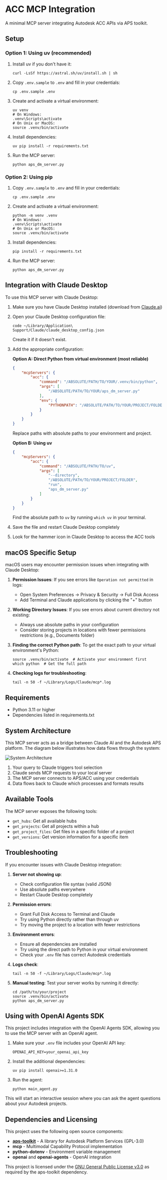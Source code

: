 # ACC MCP Integration

A minimal MCP server integrating Autodesk ACC APIs via APS toolkit.

## Setup

### Option 1: Using uv (recommended)

1. Install uv if you don't have it:
   ```
   curl -LsSf https://astral.sh/uv/install.sh | sh
   ```

2. Copy `.env.sample` to `.env` and fill in your credentials:
   ```
   cp .env.sample .env
   ```

3. Create and activate a virtual environment:
   ```
   uv venv
   # On Windows:
   .venv\Scripts\activate
   # On Unix or MacOS:
   source .venv/bin/activate
   ```

4. Install dependencies:
   ```
   uv pip install -r requirements.txt
   ```

5. Run the MCP server:
   ```
   python aps_dm_server.py
   ```

### Option 2: Using pip

1. Copy `.env.sample` to `.env` and fill in your credentials:
   ```
   cp .env.sample .env
   ```

2. Create and activate a virtual environment:
   ```
   python -m venv .venv
   # On Windows:
   .venv\Scripts\activate
   # On Unix or MacOS:
   source .venv/bin/activate
   ```

3. Install dependencies:
   ```
   pip install -r requirements.txt
   ```

4. Run the MCP server:
   ```
   python aps_dm_server.py
   ```

## Integration with Claude Desktop

To use this MCP server with Claude Desktop:

1. Make sure you have Claude Desktop installed (download from [Claude.ai](https://claude.ai/))
2. Open your Claude Desktop configuration file:
   ```
   code ~/Library/Application\ Support/Claude/claude_desktop_config.json
   ```
   Create it if it doesn't exist.

3. Add the appropriate configuration:

   **Option A: Direct Python from virtual environment (most reliable)**
   ```json
   {
       "mcpServers": {
           "acc": {
               "command": "/ABSOLUTE/PATH/TO/YOUR/.venv/bin/python",
               "args": [
                   "/ABSOLUTE/PATH/TO/YOUR/aps_dm_server.py"
               ],
               "env": {
                   "PYTHONPATH": "/ABSOLUTE/PATH/TO/YOUR/PROJECT/FOLDER"
               }
           }
       }
   }
   ```
   Replace paths with absolute paths to your environment and project.

   **Option B: Using uv**
   ```json
   {
       "mcpServers": {
           "acc": {
               "command": "/ABSOLUTE/PATH/TO/uv",
               "args": [
                   "--directory",
                   "/ABSOLUTE/PATH/TO/YOUR/PROJECT/FOLDER",
                   "run",
                   "aps_dm_server.py"
               ]
           }
       }
   }
   ```
   Find the absolute path to `uv` by running `which uv` in your terminal.

4. Save the file and restart Claude Desktop completely
5. Look for the hammer icon in Claude Desktop to access the ACC tools

## macOS Specific Setup

macOS users may encounter permission issues when integrating with Claude Desktop:

1. **Permission Issues**: If you see errors like `Operation not permitted` in logs:
   - Open System Preferences → Privacy & Security → Full Disk Access
   - Add Terminal and Claude applications by clicking the "+" button
   
2. **Working Directory Issues**: If you see errors about current directory not existing:
   - Always use absolute paths in your configuration
   - Consider storing projects in locations with fewer permissions restrictions (e.g., Documents folder)

3. **Finding the correct Python path**: To get the exact path to your virtual environment's Python:
   ```
   source .venv/bin/activate  # Activate your environment first
   which python  # Get the full path
   ```

4. **Checking logs for troubleshooting**:
   ```
   tail -n 50 -f ~/Library/Logs/Claude/mcp*.log
   ```

## Requirements
- Python 3.11 or higher
- Dependencies listed in requirements.txt

## System Architecture

This MCP server acts as a bridge between Claude AI and the Autodesk APS platform. The diagram below illustrates how data flows through the system:

![System Architecture](./images/system-diagram.png)

1. Your query to Claude triggers tool selection
2. Claude sends MCP requests to your local server
3. The MCP server connects to APS/ACC using your credentials
4. Data flows back to Claude which processes and formats results

## Available Tools

The MCP server exposes the following tools:

- `get_hubs`: Get all available hubs
- `get_projects`: Get all projects within a hub
- `get_project_files`: Get files in a specific folder of a project
- `get_versions`: Get version information for a specific item

## Troubleshooting

If you encounter issues with Claude Desktop integration:

1. **Server not showing up**: 
   - Check configuration file syntax (valid JSON)
   - Use absolute paths everywhere
   - Restart Claude Desktop completely

2. **Permission errors**:
   - Grant Full Disk Access to Terminal and Claude
   - Try using Python directly rather than through uv
   - Try moving the project to a location with fewer restrictions

3. **Environment errors**:
   - Ensure all dependencies are installed
   - Try using the direct path to Python in your virtual environment
   - Check your `.env` file has correct Autodesk credentials

4. **Logs check**:
   ```
   tail -n 50 -f ~/Library/Logs/Claude/mcp*.log
   ```

5. **Manual testing**:
   Test your server works by running it directly:
   ```
   cd /path/to/your/project
   source .venv/bin/activate
   python aps_dm_server.py
   ```

## Using with OpenAI Agents SDK

This project includes integration with the OpenAI Agents SDK, allowing you to use the MCP server with an OpenAI agent.

1. Make sure your `.env` file includes your OpenAI API key:
   ```
   OPENAI_API_KEY=your_openai_api_key
   ```

2. Install the additional dependencies:
   ```
   uv pip install openai>=1.31.0
   ```

3. Run the agent:
   ```
   python main_agent.py
   ```

This will start an interactive session where you can ask the agent questions about your Autodesk projects.


## Dependencies and Licensing

This project uses the following open source components:

- **[aps-toolkit](https://github.com/chuongmep/aps-toolkit)** - A library for Autodesk Platform Services (GPL-3.0)
- **mcp** - Multimodal Capability Protocol implementation
- **python-dotenv** - Environment variable management
- **openai** and **openai-agents** - OpenAI integration

This project is licensed under the [GNU General Public License v3.0](LICENSE) as required by the aps-toolkit dependency.